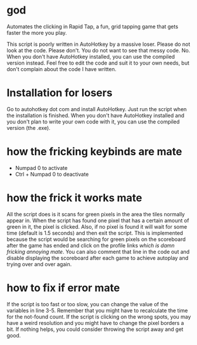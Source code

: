 # god
Automates the clicking in Rapid Tap, a fun, grid tapping game that gets faster the more you play.

This script is poorly written in AutoHotkey by a massive loser.
Please do not look at the code. Please don't. You do not want to see that messy code. No.
When you don't have AutoHotkey installed, you can use the compiled version instead.
Feel free to edit the code and suit it to your own needs, but don't complain about the code I have written.

# Installation for losers
Go to autohotkey dot com and install AutoHotkey. Just run the script when the installation is finished.
When you don't have AutoHotkey installed and you don't plan to write your own code with it, you can use the compiled version (the .exe).

# how the fricking keybinds are mate
- Numpad 0 to activate
- Ctrl + Numpad 0 to deactivate

# how the frick it works mate
All the script does is it scans for green pixels in the area the tiles normally appear in. When the script has found one pixel that has a certain amount of green in it, the pixel is clicked.
Also, if no pixel is found it will wait for some time (default is 1.5 seconds) and then exit the script. This is implemented because the script would be searching for green pixels on the scoreboard after the game has ended and click on the profile links *which is damn fricking annoying mate*.
You can also comment that line in the code out and disable displaying the scoreboard after each game to achieve autoplay and trying over and over again.

# how to fix if error mate
If the script is too fast or too slow, you can change the value of the variables in line 3-5. Remember that you might have to recalculate the time for the not-found count.
If the script is clicking on the wrong spots, you may have a weird resolution and you might have to change the pixel borders a bit.
If nothing helps, you could consider throwing the script away and get good.
